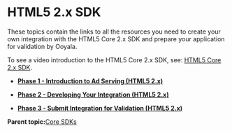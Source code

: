 # HTML5 2.x SDK

These topics contain the links to all the resources you need to create your own integration with the HTML5 Core 2.x SDK and prepare your application for validation by Ooyala.

To see a video introduction to the HTML5 Core 2.x SDK, see: [HTML5 Core 2.x SDK](http://help.ooyala.com/video-tutorials/video-advertising/html5-sdk-20).

-   **[Phase 1 - Introduction to Ad Serving \(HTML5 2.x\)](../../../oadtech/ad_serving/dg/html5_2_phase1.md)**  

-   **[Phase 2 - Developing Your Integration \(HTML5 2.x\)](../../../oadtech/ad_serving/dg/html5_2_phase2.md)**  

-   **[Phase 3 - Submit Integration for Validation \(HTML5 2.x\)](../../../oadtech/ad_serving/dg/html5_2_phase3.md)**  


**Parent topic:**[Core SDKs](../../../oadtech/ad_serving/dg/core_sdks_intro.md)

